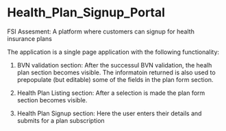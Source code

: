 # Health_Plan_Signup_Portal
FSI Assesment: A platform where customers can signup for health insurance plans

The application is a single page application with the following functionality:

1) BVN validation section: After the successul BVN validation, the healh plan section becomes visible. The informatoin returned is also used to prepopulate (but editable) some of the fields in the plan form 
section.

2) Health Plan Listing section: After a selection is made the plan form section becomes visible.

3) Health Plan Signup section: Here the user enters their details and submits for a plan subscription


